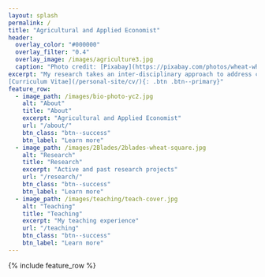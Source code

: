 ```yaml
---
layout: splash
permalink: /
title: "Agricultural and Applied Economist"
header:
  overlay_color: "#000000"
  overlay_filter: "0.4"
  overlay_image: /images/agriculture3.jpg
  caption: "Photo credit: [Pixabay](https://pixabay.com/photos/wheat-wheat-field-cereals-175960/)"
excerpt: "My research takes an inter-disciplinary approach to address challenges in agricultural production and agricultural risk management.  <br /> <br />
[Curriculum Vitae](/personal-site/cv/){: .btn .btn--primary}"
feature_row:
  - image_path: /images/bio-photo-yc2.jpg
    alt: "About"
    title: "About"
    excerpt: "Agricultural and Applied Economist"
    url: "/about/"
    btn_class: "btn--success"
    btn_label: "Learn more"
  - image_path: /images/2Blades/2blades-wheat-square.jpg
    alt: "Research"
    title: "Research"
    excerpt: "Active and past research projects"
    url: "/research/"
    btn_class: "btn--success"
    btn_label: "Learn more"
  - image_path: /images/teaching/teach-cover.jpg
    alt: "Teaching"
    title: "Teaching"
    excerpt: "My teaching experience"
    url: "/teaching"
    btn_class: "btn--success"
    btn_label: "Learn more"  
---
```


{% include feature_row %}